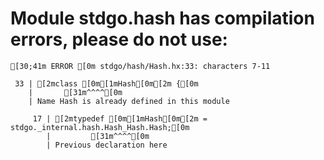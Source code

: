 # Module stdgo.hash has compilation errors, please do not use:
```
[30;41m ERROR [0m stdgo/hash/Hash.hx:33: characters 7-11

 33 | [2mclass [0m[1mHash[0m[2m {[0m
    |       [31m^^^^[0m
    | Name Hash is already defined in this module

     17 | [2mtypedef [0m[1mHash[0m[2m = stdgo._internal.hash.Hash_Hash.Hash;[0m
        |         [31m^^^^[0m
        | Previous declaration here


```

